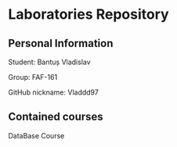 # Laboratories Repository
## Personal Information
Student: Bantuș Vladislav

Group: FAF-161

GitHub nickname: Vladdd97

## Contained courses
DataBase Course
